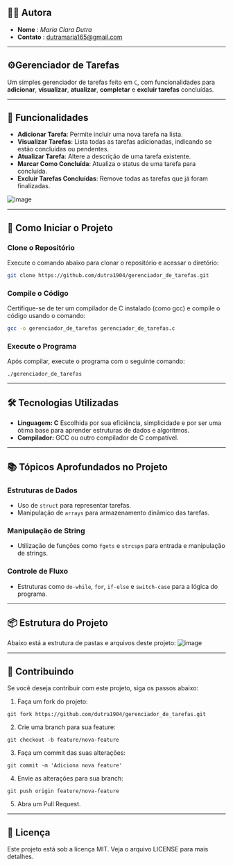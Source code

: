 ## 🧑‍💻 Autora

- **Nome** : *Maria Clara Dutra*
- **Contato** : <dutramaria165@gmail.com>

---

## ⚙️Gerenciador de Tarefas

Um simples gerenciador de tarefas feito em `C`, com funcionalidades para **adicionar**, **visualizar**, **atualizar**, **completar** e **excluir tarefas** concluídas.

---

## 📝 Funcionalidades

- **Adicionar Tarefa**: Permite incluir uma nova tarefa na lista.
- **Visualizar Tarefas**: Lista todas as tarefas adicionadas, indicando se estão concluídas ou pendentes.
- **Atualizar Tarefa**: Altere a descrição de uma tarefa existente.
- **Marcar Como Concluída**: Atualiza o status de uma tarefa para concluída.
- **Excluir Tarefas Concluídas**: Remove todas as tarefas que já foram finalizadas.

![image](https://github.com/user-attachments/assets/50f25fc5-03a8-4113-b11b-24ae7d5cc852)

---

## 🚀 Como Iniciar o Projeto

### **Clone o Repositório**
Execute o comando abaixo para clonar o repositório e acessar o diretório:
```bash
git clone https://github.com/dutra1904/gerenciador_de_tarefas.git
```

### Compile o Código
Certifique-se de ter um compilador de C instalado (como gcc) e compile o código usando o comando:
```bash
gcc -o gerenciador_de_tarefas gerenciador_de_tarefas.c
```

### Execute o Programa 
Após compilar, execute o programa com o seguinte comando:
```
./gerenciador_de_tarefas
```

---

## 🛠️ Tecnologias Utilizadas
- **Linguagem: C**
Escolhida por sua eficiência, simplicidade e por ser uma ótima base para aprender estruturas de dados e algoritmos.
- **Compilador:** GCC ou outro compilador de C compatível.

---

## 📚 Tópicos Aprofundados no Projeto

### Estruturas de Dados 
- Uso de `struct` para representar tarefas.
- Manipulação de `arrays` para armazenamento dinâmico das tarefas.

### Manipulação de String
- Utilização de funções como `fgets` e `strcspn` para entrada e manipulação de strings.

### Controle de Fluxo 
- Estruturas como `do-while`, `for`, `if-else` e `switch-case` para a lógica do programa.

---

## 📦 Estrutura do Projeto
Abaixo está a estrutura de pastas e arquivos deste projeto:
![image](https://github.com/user-attachments/assets/c4a6a58f-44f9-45dd-bfc6-3b1ed3901eb7)

---

## 🔗 Contribuindo

Se você deseja contribuir com este projeto, siga os passos abaixo:
1. Faça um fork do projeto:
```
git fork https://github.com/dutra1904/gerenciador_de_tarefas.git
```
2. Crie uma branch para sua feature:
```
git checkout -b feature/nova-feature
```
3. Faça um commit das suas alterações:
```
git commit -m 'Adiciona nova feature'
```
4. Envie as alterações para sua branch:
```
git push origin feature/nova-feature
```
5. Abra um Pull Request.

---

## 📝 Licença
Este projeto está sob a licença MIT. Veja o arquivo LICENSE para mais detalhes.
